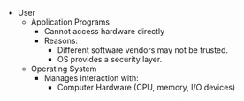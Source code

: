 
* User
    * Application Programs
        * Cannot access hardware directly
        * Reasons:
            * Different software vendors may not be trusted.
            * OS provides a security layer.
    * Operating System
        * Manages interaction with:
            * Computer Hardware (CPU, memory, I/O devices)